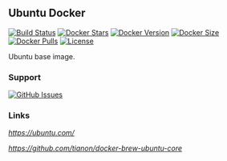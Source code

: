 [circleci_logo]: https://circleci.com/gh/stlouisn/ubuntu_docker.svg?style=svg
[circleci_url]: https://app.circleci.com/pipelines/github/stlouisn/ubuntu_docker

[docker_stars_logo]: https://img.shields.io/docker/stars/stlouisn/ubuntu
[docker_stars_url]: https://hub.docker.com/r/stlouisn/ubuntu

[docker_pulls_logo]: https://img.shields.io/docker/pulls/stlouisn/ubuntu.svg
[docker_pulls_url]: https://hub.docker.com/r/stlouisn/ubuntu

[docker_version_logo]: http://img.shields.io/docker/v/stlouisn/ubuntu/latest?arch=arm64
[docker_version_url]: https://hub.docker.com/r/stlouisn/ubuntu

[docker_size_logo]: http://img.shields.io/docker/image-size/stlouisn/ubuntu/latest
[docker_size_url]: https://hub.docker.com/r/stlouisn/ubuntu

[license_logo]: https://img.shields.io/github/license/tianon/docker-brew-ubuntu-core
[license_url]: https://github.com/tianon/docker-brew-ubuntu-core/blob/master/LICENSE

[issues_logo]: https://img.shields.io/badge/-issues-no.svg?colorA=a7a7a7&colorB=e01563&logo=github&logoWidth=34
[issues_url]: https://github.com/stlouisn/ubuntu_docker/issues

## Ubuntu Docker

[![Build Status][circleci_logo]][circleci_url]
[![Docker Stars][docker_stars_logo]][docker_stars_url]
[![Docker Version][docker_version_logo]][docker_version_url]
[![Docker Size][docker_size_logo]][docker_size_url]
[![Docker Pulls][docker_pulls_logo]][docker_pulls_url]
[![License][license_logo]][license_url]

Ubuntu base image.

### Support

[![GitHub Issues][issues_logo]][issues_url]

### Links

*https://ubuntu.com/*

*https://github.com/tianon/docker-brew-ubuntu-core*
